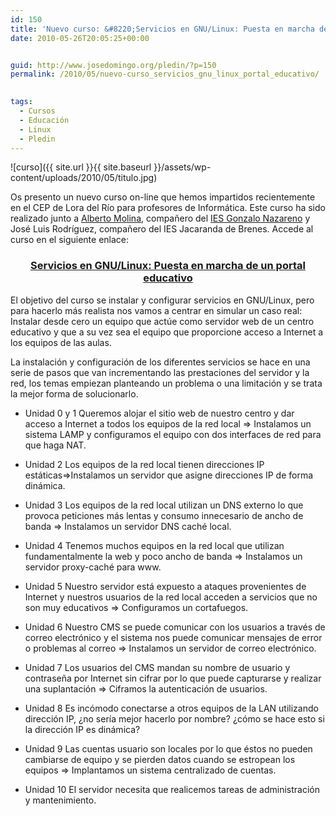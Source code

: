 ```yaml
---
id: 150
title: 'Nuevo curso: &#8220;Servicios en GNU/Linux: Puesta en marcha de un portal educativo&#8221;'
date: 2010-05-26T20:05:25+00:00


guid: http://www.josedomingo.org/pledin/?p=150
permalink: /2010/05/nuevo-curso_servicios_gnu_linux_portal_educativo/

  
tags:
  - Cursos
  - Educación
  - Linux
  - Pledin
---
```

![curso]({{ site.url }}{{ site.baseurl }}/assets/wp-content/uploads/2010/05/titulo.jpg)

Os presento un nuevo curso on-line que hemos impartidos recientemente en el CEP de Lora del Río para profesores de Informática. Este curso ha sido realizado junto a [Alberto Molina](http://albertomolina.wordpress.com/), compañero del [IES Gonzalo Nazareno](http://informatica.gonzalonazareno.org) y José Luis Rodríguez, compañero del IES Jacaranda de Brenes. Accede al curso en el siguiente enlace:

<h3 style="text-align: center;">
  <a href="http://www.josedomingo.org/web/course/view.php?id=65">Servicios en GNU/Linux: Puesta en marcha de un portal educativo</a>
</h3>

El objetivo del curso se instalar y configurar servicios en GNU/Linux, pero para hacerlo más realista nos vamos a centrar en simular un caso real: Instalar desde cero un equipo que actúe como servidor web de un centro educativo y que a su vez sea el equipo que proporcione acceso a Internet a los equipos de las aulas.

La instalación y configuración de los diferentes servicios se hace en una serie de pasos que van incrementando las prestaciones del servidor y la red, los temas empiezan planteando un problema o una limitación y se trata la mejor forma de solucionarlo.

  * Unidad 0 y 1 Queremos alojar el sitio web de nuestro centro y dar acceso a Internet a todos los equipos de la red local ⇒ Instalamos un sistema LAMP y configuramos el equipo con dos interfaces de red para que haga NAT.

  * Unidad 2 Los equipos de la red local tienen direcciones IP estáticas⇒Instalamos un servidor que asigne direcciones IP de forma dinámica.

  * Unidad 3 Los equipos de la red local utilizan un DNS externo lo que provoca peticiones más lentas y consumo innecesario de ancho de banda ⇒ Instalamos un servidor DNS caché local.

  * Unidad 4 Tenemos muchos equipos en la red local que utilizan fundamentalmente la web y poco ancho de banda ⇒ Instalamos un servidor proxy-caché para www.

  * Unidad 5 Nuestro servidor está expuesto a ataques provenientes de Internet y nuestros usuarios de la red local acceden a servicios que no son muy educativos ⇒ Configuramos un cortafuegos.

  * Unidad 6 Nuestro CMS se puede comunicar con los usuarios a través de correo electrónico y el sistema nos puede comunicar mensajes de error o problemas al correo ⇒ Instalamos un servidor de correo electrónico.

  * Unidad 7 Los usuarios del CMS mandan su nombre de usuario y contraseña por Internet sin cifrar por lo que puede capturarse y realizar una suplantación ⇒ Ciframos la autenticación de usuarios.

  * Unidad 8 Es incómodo conectarse a otros equipos de la LAN utilizando dirección IP, ¿no sería mejor hacerlo por nombre? ¿cómo se hace esto si la dirección IP es dinámica?

  * Unidad 9 Las cuentas usuario son locales por lo que éstos no pueden cambiarse de equipo y se pierden datos cuando se estropean los equipos ⇒ Implantamos un sistema centralizado de cuentas.

  * Unidad 10 El servidor necesita que realicemos tareas de administración y mantenimiento.

<!-- AddThis Advanced Settings generic via filter on the_content -->

<!-- AddThis Share Buttons generic via filter on the_content -->